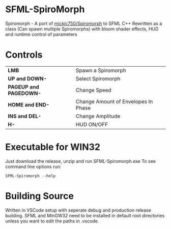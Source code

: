 # SFML-SpiroMorph
Spiromorph - A port of [mickjc750/Spiromorph](https://github.com/mickjc750/Spiromorph) to SFML C++ Rewritten as a class (Can spawn multiple Spiromorphs) with bloom shader effects, HUD and runtime control of parameters

# Controls

|  |  |
| ------------- | ------------- |
| <b>LMB</b> | Spawn a Spiromorph |
| <b>UP and DOWN-</b> | Select Spiromorph |
| <b>PAGEUP and PAGEDOWN-</b> | Change Speed |
| <b>HOME and END-</b> | Change Amount of Envelopes In Phase|
| <b>INS and DEL-</b> | Change Amplitude|
| <b>H-</b> | HUD ON/OFF |
  
# Executable for WIN32
Just download the release, unzip and run SFML-Spiromorph.exe
To see command line options run:
```
SFML-Spiromorph --help
```
# Building Source
Written in VSCode setup with seperate debug and production release building.  SFML and MinGW32 need to be installed in default root directories
unless you want to edit the paths in .vscode.
